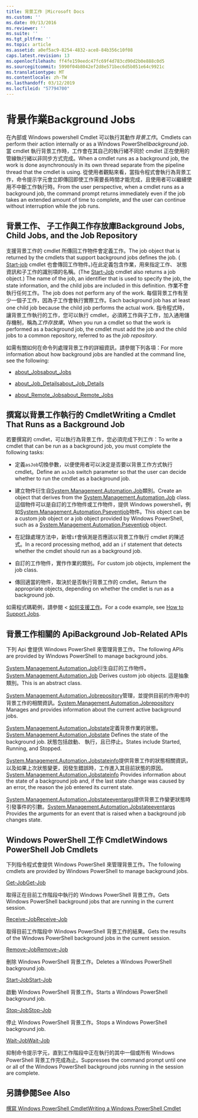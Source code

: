 ```yaml
---
title: 背景工作 |Microsoft Docs
ms.custom: ''
ms.date: 09/13/2016
ms.reviewer: ''
ms.suite: ''
ms.tgt_pltfrm: ''
ms.topic: article
ms.assetid: a0ef5ac9-8254-4832-ace8-84b356c10f08
caps.latest.revision: 13
ms.openlocfilehash: ff4fe159eedc47fc69f4d783cd90d2b0e888c0d5
ms.sourcegitcommit: 5990f04b8042ef2d8e571bec6d5b051e64c9921c
ms.translationtype: MT
ms.contentlocale: zh-TW
ms.lasthandoff: 03/12/2019
ms.locfileid: "57794700"
---
```

# <a name="background-jobs"></a><span data-ttu-id="1a059-102">背景作業</span><span class="sxs-lookup"><span data-stu-id="1a059-102">Background Jobs</span></span>

<span data-ttu-id="1a059-103">在內部或 Windows powershell Cmdlet 可以執行其動作*背景工作*。</span><span class="sxs-lookup"><span data-stu-id="1a059-103">Cmdlets can perform their action internally or as a Windows PowerShell*background job*.</span></span> <span data-ttu-id="1a059-104">當 cmdlet 執行背景工作時，工作會在其自己的執行緒不同於 cmdlet 正在使用的管線執行緒以非同步方式完成。</span><span class="sxs-lookup"><span data-stu-id="1a059-104">When a cmdlet runs as a background job, the work is done asynchronously in its own thread separate from the pipeline thread that the cmdlet is using.</span></span> <span data-ttu-id="1a059-105">從使用者觀點來看，當指令程式會執行為背景工作，命令提示字元會立即傳回即使工作需要長時間才能完成，且使用者可以繼續使用不中斷工作執行時。</span><span class="sxs-lookup"><span data-stu-id="1a059-105">From the user perspective, when a cmdlet runs as a background job, the command prompt returns immediately even if the job takes an extended amount of time to complete, and the user can continue without interruption while the job runs.</span></span>

## <a name="background-jobs-child-jobs-and-the-job-repository"></a><span data-ttu-id="1a059-106">背景工作、 子工作與工作存放庫</span><span class="sxs-lookup"><span data-stu-id="1a059-106">Background Jobs, Child Jobs, and the Job Repository</span></span>

<span data-ttu-id="1a059-107">支援背景工作的 cmdlet 所傳回工作物件會定義工作。</span><span class="sxs-lookup"><span data-stu-id="1a059-107">The job object that is returned by the cmdlets that support background jobs defines the job.</span></span> <span data-ttu-id="1a059-108">( [Start-job](/powershell/module/Microsoft.PowerShell.Core/Start-Job) cmdlet 也會傳回工作物件。)在此定義包含作業，用來指定工作、 狀態資訊和子工作的識別項的名稱。</span><span class="sxs-lookup"><span data-stu-id="1a059-108">(The [Start-Job](/powershell/module/Microsoft.PowerShell.Core/Start-Job) cmdlet also returns a job object.) The name of the job, an identifier that is used to specify the job, the state information, and the child jobs are included in this definition.</span></span> <span data-ttu-id="1a059-109">作業不會執行任何工作。</span><span class="sxs-lookup"><span data-stu-id="1a059-109">The job does not perform any of the work.</span></span> <span data-ttu-id="1a059-110">每個背景工作有至少一個子工作，因為子工作會執行實際工作。</span><span class="sxs-lookup"><span data-stu-id="1a059-110">Each background job has at least one child job because the child job performs the actual work.</span></span> <span data-ttu-id="1a059-111">指令程式時，讓背景工作執行的工作，您可以執行 cmdlet，必須將工作與子工作，加入通用儲存機制，稱為*工作存放庫*。</span><span class="sxs-lookup"><span data-stu-id="1a059-111">When you run a cmdlet so that the work is performed as a background job, the cmdlet must add the job and the child jobs to a common repository, referred to as the *job repository*.</span></span>

<span data-ttu-id="1a059-112">如需有關如何在命令列處理背景工作的詳細資訊，請參閱下列各項：</span><span class="sxs-lookup"><span data-stu-id="1a059-112">For more information about how background jobs are handled at the command line, see the following:</span></span>

- [<span data-ttu-id="1a059-113">about_Jobs</span><span class="sxs-lookup"><span data-stu-id="1a059-113">about_Jobs</span></span>](/powershell/module/microsoft.powershell.core/about/about_jobs)

- [<span data-ttu-id="1a059-114">about_Job_Details</span><span class="sxs-lookup"><span data-stu-id="1a059-114">about_Job_Details</span></span>](/powershell/module/microsoft.powershell.core/about/about_job_details)

- [<span data-ttu-id="1a059-115">about_Remote_Jobs</span><span class="sxs-lookup"><span data-stu-id="1a059-115">about_Remote_Jobs</span></span>](/powershell/module/microsoft.powershell.core/about/about_remote_jobs)

## <a name="writing-a-cmdlet-that-runs-as-a-background-job"></a><span data-ttu-id="1a059-116">撰寫以背景工作執行的 Cmdlet</span><span class="sxs-lookup"><span data-stu-id="1a059-116">Writing a Cmdlet That Runs as a Background Job</span></span>

<span data-ttu-id="1a059-117">若要撰寫的 cmdlet，可以執行為背景工作，您必須完成下列工作：</span><span class="sxs-lookup"><span data-stu-id="1a059-117">To write a cmdlet that can be run as a background job, you must complete the following tasks:</span></span>

- <span data-ttu-id="1a059-118">定義`asJob`切換參數，以便使用者可以決定是否要以背景工作方式執行 cmdlet。</span><span class="sxs-lookup"><span data-stu-id="1a059-118">Define an `asJob` switch parameter so that the user can decide whether to run the cmdlet as a background job.</span></span>

- <span data-ttu-id="1a059-119">建立物件衍生自[System.Management.Automation.Job](/dotnet/api/System.Management.Automation.Job)類別。</span><span class="sxs-lookup"><span data-stu-id="1a059-119">Create an object that derives from the [System.Management.Automation.Job](/dotnet/api/System.Management.Automation.Job) class.</span></span> <span data-ttu-id="1a059-120">這個物件可以是自訂的工作物件或工作物件，提供 Windows powershell，例如[System.Management.Automation.Pseventjob](/dotnet/api/System.Management.Automation.PSEventJob)物件。</span><span class="sxs-lookup"><span data-stu-id="1a059-120">This object can be a custom job object or a job object provided by Windows PowerShell, such as a [System.Management.Automation.Pseventjob](/dotnet/api/System.Management.Automation.PSEventJob) object.</span></span>

- <span data-ttu-id="1a059-121">在記錄處理方法中，新增`if`會偵測是否應該以背景工作執行 cmdlet 的陳述式。</span><span class="sxs-lookup"><span data-stu-id="1a059-121">In a record processing method, add an `if` statement that detects whether the cmdlet should run as a background job.</span></span>

- <span data-ttu-id="1a059-122">自訂的工作物件，實作作業的類別。</span><span class="sxs-lookup"><span data-stu-id="1a059-122">For custom job objects, implement the job class.</span></span>

- <span data-ttu-id="1a059-123">傳回適當的物件，取決於是否執行背景工作的 cmdlet。</span><span class="sxs-lookup"><span data-stu-id="1a059-123">Return the appropriate objects, depending on whether the cmdlet is run as a background job.</span></span>

<span data-ttu-id="1a059-124">如需程式碼範例，請參閱 <<c0> [ 如何支援工作](./how-to-support-jobs.md)。</span><span class="sxs-lookup"><span data-stu-id="1a059-124">For a code example, see [How to Support Jobs](./how-to-support-jobs.md).</span></span>

## <a name="background-job-related-apis"></a><span data-ttu-id="1a059-125">背景工作相關的 Api</span><span class="sxs-lookup"><span data-stu-id="1a059-125">Background Job-Related APIs</span></span>

<span data-ttu-id="1a059-126">下列 Api 會提供 Windows PowerShell 來管理背景工作。</span><span class="sxs-lookup"><span data-stu-id="1a059-126">The following APIs are provided by Windows PowerShell to manage background jobs.</span></span>

<span data-ttu-id="1a059-127">[System.Management.Automation.Job](/dotnet/api/System.Management.Automation.Job)衍生自訂的工作物件。</span><span class="sxs-lookup"><span data-stu-id="1a059-127">[System.Management.Automation.Job](/dotnet/api/System.Management.Automation.Job) Derives custom job objects.</span></span> <span data-ttu-id="1a059-128">這是抽象類別。</span><span class="sxs-lookup"><span data-stu-id="1a059-128">This is an abstract class.</span></span>

<span data-ttu-id="1a059-129">[System.Management.Automation.Jobrepository](/dotnet/api/System.Management.Automation.JobRepository)管理，並提供目前的作用中的背景工作的相關資訊。</span><span class="sxs-lookup"><span data-stu-id="1a059-129">[System.Management.Automation.Jobrepository](/dotnet/api/System.Management.Automation.JobRepository) Manages and provides information about the current active background jobs.</span></span>

<span data-ttu-id="1a059-130">[System.Management.Automation.Jobstate](/dotnet/api/System.Management.Automation.JobState)定義背景作業的狀態。</span><span class="sxs-lookup"><span data-stu-id="1a059-130">[System.Management.Automation.Jobstate](/dotnet/api/System.Management.Automation.JobState) Defines the state of the background job.</span></span> <span data-ttu-id="1a059-131">狀態包括啟動、 執行，且已停止。</span><span class="sxs-lookup"><span data-stu-id="1a059-131">States include Started, Running, and Stopped.</span></span>

<span data-ttu-id="1a059-132">[System.Management.Automation.Jobstateinfo](/dotnet/api/System.Management.Automation.JobStateInfo)提供背景工作的狀態相關資訊，以及如果上次狀態變更，因發生錯誤時，工作進入其目前狀態的原因。</span><span class="sxs-lookup"><span data-stu-id="1a059-132">[System.Management.Automation.Jobstateinfo](/dotnet/api/System.Management.Automation.JobStateInfo) Provides information about the state of a background job and, if the last state change was caused by an error, the reason the job entered its current state.</span></span>

<span data-ttu-id="1a059-133">[System.Management.Automation.Jobstateeventargs](/dotnet/api/System.Management.Automation.JobStateEventArgs)提供背景工作變更狀態時引發事件的引數。</span><span class="sxs-lookup"><span data-stu-id="1a059-133">[System.Management.Automation.Jobstateeventargs](/dotnet/api/System.Management.Automation.JobStateEventArgs) Provides the arguments for an event that is raised when a background job changes state.</span></span>

## <a name="windows-powershell-job-cmdlets"></a><span data-ttu-id="1a059-134">Windows PowerShell 工作 Cmdlet</span><span class="sxs-lookup"><span data-stu-id="1a059-134">Windows PowerShell Job Cmdlets</span></span>

<span data-ttu-id="1a059-135">下列指令程式會提供 Windows PowerShell 來管理背景工作。</span><span class="sxs-lookup"><span data-stu-id="1a059-135">The following cmdlets are provided by Windows PowerShell to manage background jobs.</span></span>

[<span data-ttu-id="1a059-136">Get-Job</span><span class="sxs-lookup"><span data-stu-id="1a059-136">Get-Job</span></span>](/powershell/module/Microsoft.PowerShell.Core/Get-Job)

<span data-ttu-id="1a059-137">取得正在目前工作階段中執行的 Windows PowerShell 背景工作。</span><span class="sxs-lookup"><span data-stu-id="1a059-137">Gets Windows PowerShell background jobs that are running in the current session.</span></span>

[<span data-ttu-id="1a059-138">Receive-Job</span><span class="sxs-lookup"><span data-stu-id="1a059-138">Receive-Job</span></span>](/powershell/module/Microsoft.PowerShell.Core/Receive-Job)

<span data-ttu-id="1a059-139">取得目前工作階段中 Windows PowerShell 背景工作的結果。</span><span class="sxs-lookup"><span data-stu-id="1a059-139">Gets the results of the Windows PowerShell background jobs in the current session.</span></span>

[<span data-ttu-id="1a059-140">Remove-Job</span><span class="sxs-lookup"><span data-stu-id="1a059-140">Remove-Job</span></span>](/powershell/module/Microsoft.PowerShell.Core/Remove-Job)

<span data-ttu-id="1a059-141">刪除 Windows PowerShell 背景工作。</span><span class="sxs-lookup"><span data-stu-id="1a059-141">Deletes a Windows PowerShell background job.</span></span>

[<span data-ttu-id="1a059-142">Start-Job</span><span class="sxs-lookup"><span data-stu-id="1a059-142">Start-Job</span></span>](/powershell/module/Microsoft.PowerShell.Core/Start-Job)

<span data-ttu-id="1a059-143">啟動 Windows PowerShell 背景工作。</span><span class="sxs-lookup"><span data-stu-id="1a059-143">Starts a Windows PowerShell background job.</span></span>

[<span data-ttu-id="1a059-144">Stop-Job</span><span class="sxs-lookup"><span data-stu-id="1a059-144">Stop-Job</span></span>](/powershell/module/Microsoft.PowerShell.Core/Stop-Job)

<span data-ttu-id="1a059-145">停止 Windows PowerShell 背景工作。</span><span class="sxs-lookup"><span data-stu-id="1a059-145">Stops a Windows PowerShell background job.</span></span>

[<span data-ttu-id="1a059-146">Wait-Job</span><span class="sxs-lookup"><span data-stu-id="1a059-146">Wait-Job</span></span>](/powershell/module/Microsoft.PowerShell.Core/Wait-Job)

<span data-ttu-id="1a059-147">抑制命令提示字元，直到工作階段中正在執行的其中一個或所有 Windows PowerShell 背景工作完成為止。</span><span class="sxs-lookup"><span data-stu-id="1a059-147">Suppresses the command prompt until one or all of the Windows PowerShell background jobs running in the session are complete.</span></span>

## <a name="see-also"></a><span data-ttu-id="1a059-148">另請參閱</span><span class="sxs-lookup"><span data-stu-id="1a059-148">See Also</span></span>

[<span data-ttu-id="1a059-149">撰寫 Windows PowerShell Cmdlet</span><span class="sxs-lookup"><span data-stu-id="1a059-149">Writing a Windows PowerShell Cmdlet</span></span>](./writing-a-windows-powershell-cmdlet.md)
